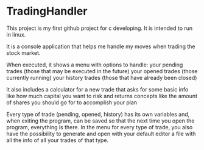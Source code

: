 # TradingHandler

This project is my first github project for c developing. 
It is intended to run in linux. 

It is a console application that helps me handle my moves when trading the stock market.

When executed, it shows a menu with options to handle:
  your pending trades (those that may be executed in the future)
  your opened trades (those currently running)
  your history trades (those that have already been closed)

It also includes a calculator for a new trade that asks for some basic info like how much capital you want to risk and returns concepts like the amount of shares you should go for to accomplish your plan

Every type of trade (pending, opened, history) has its own variables and, when exiting the program, can be saved so that the next time you open the program, everything is there.
In the menu for every type of trade, you also have the possibility to generate and open with your default editor a file with all the info of all your trades of that type.
